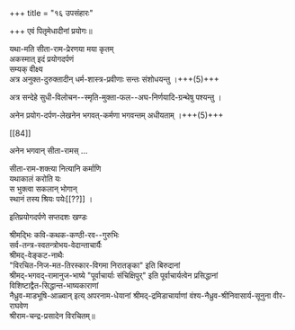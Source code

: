 +++
title = "१६ उपसंहारः"

+++
एवं पितृमेधादीनां प्रयोगः॥

यथा-मति सीता-राम-प्रेरणया मया कृतम्  
अकस्मात् इदं प्रयोगदर्पणं  
सम्यक् वीक्ष्य  
अत्र अनुक्त-दुरुक्तादीन् धर्म-शास्त्र-प्रवीणाः सन्तः संशोधयन्तु ।+++(5)+++ 

अत्र सन्देहे सुधी-विलोचन--स्मृति-मुक्ता-फल--अघ-निर्णयादि-ग्रन्थेषु पश्यन्तु ।  

अनेन प्रयोग-दर्पण-लेखनेन भगवत्-कर्मणा भगवन्तम् अधीयताम् ।+++(5)+++

[[84]]

अनेन भगवान् सीता-रामस्  …


सीता-राम-शक्त्या नित्यानि कर्माणि  
यथाकालं करोति यः  
स भुक्त्वा सकलान् भोगान्  
स्थानं तस्य श्रियः पयेः[[??]] ।

इतिप्रयोगदर्पणे सप्तदशः खण्डः

श्रीमद्भिः कवि-कथक-कण्ठी-रव--गुरुभिः  
सर्व-तन्त्र-स्वतन्त्रोभय-वेदान्ताचार्यैः  
श्रीमद्-वेङ्कट-नाथैः  
"विरचित-निज-मत-तिरस्कार-विगमा निरातङ्का" इति बिरुदानां  
श्रीमद्-भगवद्-रामानुज-भाष्ये "पूर्वाचार्याः संचिक्षिपुर्" इति पूर्वाचार्यत्वेन प्रसिद्धानां  
विशिष्टाद्वैत-सिद्धान्त-भाष्यकाराणां  
नैध्रुव-माडभूषि-आळ्वान् इत्य् अपरनाम-धेयानां श्रीमद्-द्रमिडाचार्याणां वंश्य-नैध्रुव-श्रीनिवासार्य-सूनुना वीर-राघवेण  
श्रीराम-चन्द्र-प्रसादेन विरचितम्॥

